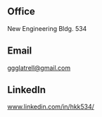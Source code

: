 ## Office
New Engineering Bldg. 534

## Email
ggglatrell@gmail.com

## LinkedIn
www.linkedin.com/in/hkk534/
